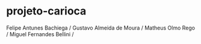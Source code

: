 # projeto-carioca

Felipe Antunes Bachiega /
Gustavo Almeida de Moura /
Matheus Olmo Rego /
Miguel Fernandes Bellini /
